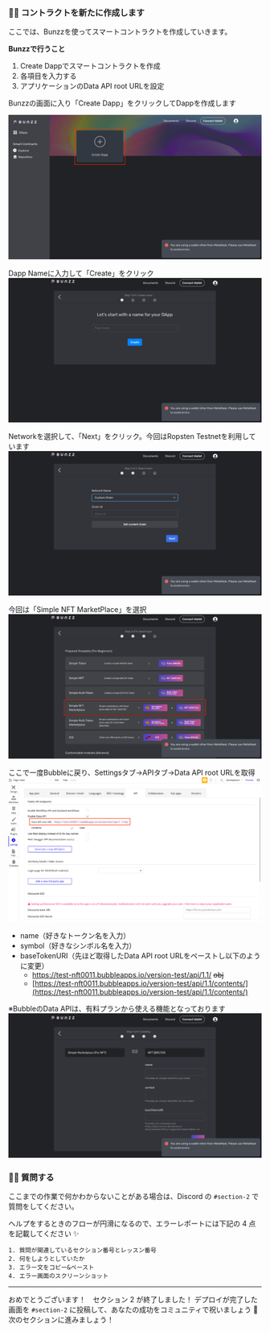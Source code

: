### 👩‍💻 コントラクトを新たに作成します

ここでは、Bunzzを使ってスマートコントラクトを作成していきます。

**Bunzzで行うこと**

1.  Create Dappでスマートコントラクトを作成
2.  各項目を入力する
3.  アプリケーションのData API root URLを設定


Bunzzの画面に入り「Create Dapp」をクリックしてDappを作成します

![](/public/images/99-NFT-MarketPlace/section-2/2_1_1.png)

Dapp Nameに入力して「Create」をクリック
![](/public/images/99-NFT-MarketPlace/section-2/2_1_2.png)


Networkを選択して、「Next」をクリック。今回はRopsten Testnetを利用しています
![](/public/images/99-NFT-MarketPlace/section-2/2_1_3.png)


今回は「Simple NFT MarketPlace」を選択
![](/public/images/99-NFT-MarketPlace/section-2/2_1_4.png)


ここで一度Bubbleに戻り、Settingsタブ→APIタブ→Data API root URLを取得
![](/public/images/99-NFT-MarketPlace/section-2/2_1_5.png)


*   name（好きなトークン名を入力）
*   symbol（好きなシンボル名を入力）
*   baseTokenURI（先ほど取得したData API root URLをペーストし以下のように変更）
    *   https://test-nft0011.bubbleapps.io/version-test/api/1.1/ ~~obj~~
    *   [https://test-nft0011.bubbleapps.io/version-test/api/1.1/contents/](https://test-nft0011.bubbleapps.io/version-test/api/1.1/contents/)

※BubbleのData APIは、有料プランから使える機能となっております
![](/public/images/99-NFT-MarketPlace/section-2/2_1_6.png)


### 🙋‍♂️ 質問する

ここまでの作業で何かわからないことがある場合は、Discord の `#section-2` で質問をしてください。

ヘルプをするときのフローが円滑になるので、エラーレポートには下記の 4 点を記載してください ✨

    1. 質問が関連しているセクション番号とレッスン番号
    2. 何をしようとしていたか
    3. エラー文をコピー&ペースト
    4. エラー画面のスクリーンショット
    

* * *

おめでとうございます！　セクション 2 が終了しました！
デプロイが完了した画面を `#section-2` に投稿して、あなたの成功をコミュニティで祝いましょう 🎉
次のセクションに進みましょう！

